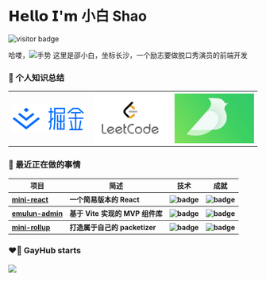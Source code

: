 # 𝗛𝗲𝗹𝗹𝗼 𝗜'𝗺 小白 Shao

<img src="https://visitor-badge.glitch.me/badge?page_id=1024shao.1024shao" alt="visitor badge" />
<p>哈喽，<img src="https://media.giphy.com/media/hvRJCLFzcasrR4ia7z/giphy.gif" width="25" alt="手势">
这里是邵小白，坐标长沙，一个励志要做脱口秀演员的前端开发</p>
</ul>

<h3>🙌 个人知识总结</h3>
<table>
  <tr>
    <th>
      <a href="https://juejin.cn/user/210745713517950" target="_blank">
        <img width="150" src="./src/images/icons/juejin.png" alt="掘金">
      </a>
    </th>
    <th>
      <a href="https://leetcode.cn/u/vujson/" target="_blank">
        <img width="150" src="./src/images/icons/likou.jpeg" alt="力扣">
      </a>
    </th>
    <th>
      <a href="https://www.yuque.com/shaoxbya" target="_blank">
        <img width="160" src="./src/images/icons/yuque.png" alt="博客">
      </a>
    </th>
  </tr>
</table>
<!-- 𝑰 ❤️ 𝑭𝒓𝒐𝒏𝒕-𝒆𝒏𝒅 𝑫𝒆𝒗𝒆𝒍𝒐𝒑𝒎𝒆𝒏𝒕!<br/>

<!-- 嘿，恭喜你发现了邵小白。一个有趣又不仅仅是有趣的前端 er！ <img align='center' height="45"  src="https://s2.loli.net/2021/12/08/7fag4CkiItY9lzy.png"/> -->

<!-- :vulcan_salute: 𝑰 𝒑𝒖𝒕 𝒎𝒐𝒔𝒕𝒍𝒚 𝒐𝒇 𝒎𝒚 𝒇𝒐𝒄𝒖𝒔 𝒐𝒏 𝒘𝒆𝒃 𝒅𝒆𝒗𝒆𝒍𝒐𝒑𝒎𝒆𝒏𝒕 𝒘𝒊𝒕𝒉 𝑱𝒂𝒗𝒂𝑺𝒄𝒓𝒊𝒑𝒕, 𝒂𝒏𝒅 𝑰'𝒎 𝒂 𝑽𝒖𝒆.𝒋𝒔 𝒏𝒆𝒓𝒅.  -->

<!-- ### 🌈 Github Stats: -->

<h3>🌈 最近正在做的事情</h3>

<table>
  <thead align="center">
    <tr>
      <th>项目</th>
      <th>简述</th>
      <th>技术</th>
      <th>成就</th>
    </tr>
  </thead>
  <tbody align="left">
    <tr>
      <th>
        <a href="https://github.com/1024shao/mini-react" target="_blank">
        mini-react</a>
      </th>
      <th> 一个简易版本的 React </th>
      <th>
        <img src="https://img.shields.io/badge/JavaScript-F7DF1E?style=flat-square&amp;logo=javascript&amp;logoColor=black" alt="badge">
      </th>
      <th>
        <img src="https://img.shields.io/github/stars/1024shao/mini-react?style=flat-square" alt="badge">
      </th>
    </tr>
    <tr>
      <th>
        <a href="https://github.com/1024shao/emelun-admin" target="_blank">
        emulun-admin</a>
      </th>
      <th> 基于 Vite 实现的 MVP 组件库 </th>
      <th>
        <img src="https://img.shields.io/badge/TypeScript-007ACC?style=flat-square&amp;logo=typescript&amp;logoColor=white" alt="badge">
      </th>
      <th>
        <img src="https://img.shields.io/github/stars/1024shao/emelun-admin?style=flat-square" alt="badge">
      </th>
    </tr>
    <tr>
      <th>
        <a href="https://github.com/1024shao/mini-rollup" target="_blank">
        mini-rollup</a>
      </th>
      <th> 打造属于自己的 packetizer  </th>
      <th>
        <img src="https://img.shields.io/badge/Node.js-43853D?style=flat-square&amp;logo=node.js&amp;logoColor=white" alt="badge">
      </th>
      <th>
        <img src="https://img.shields.io/github/stars/1024shao/mini-rollup?style=flat-square" alt="badge">
      </th>
    </tr>

  </tbody>
</table>

### ❤️‍🔥 GayHub starts

<img align="center" height='165px' src="https://github-readme-stats.vercel.app/api?username=1024shao&bg_color=10,65db9f,338ed1&title_color=fff&text_color=fff">
